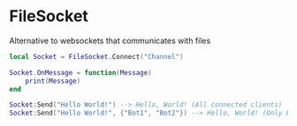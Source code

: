 # FileSocket
Alternative to websockets that communicates with files

```lua
local Socket = FileSocket.Connect("Channel")

Socket.OnMessage = function(Message)
    print(Message)
end

Socket:Send("Hello World!") --> Hello, World! (All connected clients)
Socket:Send("Hello World!", {"Bot1", "Bot2"}) --> Hello, World! (Only Bot1 and Bot2's clients)
```
